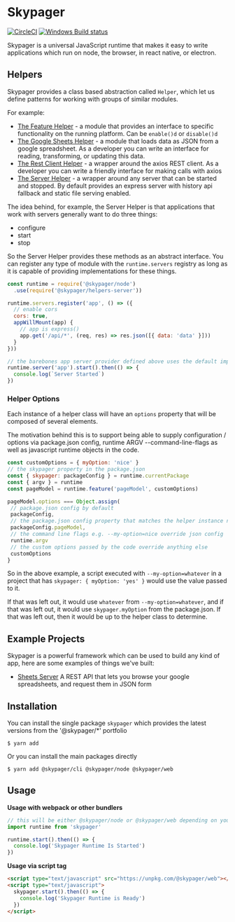# Skypager
[![CircleCI](https://circleci.com/gh/skypager/skypager/tree/master.svg?style=svg)](https://circleci.com/gh/skypager/skypager/master)
[![Windows Build status](https://ci.appveyor.com/api/projects/status/j83kh674nbsl3us1/branch/master?svg=true)](https://ci.appveyor.com/project/soederpop/skypager/branch/master)

Skypager is a universal JavaScript runtime that makes it easy to write applications which run on node, the browser, in react native, or electron.

## Helpers 

Skypager provides a class based abstraction called `Helper`, which let us define patterns for working with groups of similar modules.  

For example:

- [The Feature Helper](src/runtime/helpers/feature.js) - a module that provides an interface to specific functionality on the running platform. Can be `enable()d` or `disable()d`
- [The Google Sheets Helper](src/helpers/sheet) - a module that loads data as JSON from a google spreadsheet.  As a developer you can write an interface for reading, transforming, or updating this data.
- [The Rest Client Helper](src/helpers/client) - a wrapper around the axios REST client.  As a developer you can write a friendly interface for making calls with axios
- [The Server Helper](src/helpers/server) - a wrapper around any server that can be started and stopped.  By default provides an express server with history api fallback and static file serving enabled.

The idea behind, for example, the Server Helper is that applications that work with servers generally want to do three things:

- configure
- start
- stop

So the Server Helper provides these methods as an abstract interface.  You can register any type of module with the `runtime.servers` registry
as long as it is capable of providing implementations for these things.  

```javascript
const runtime = require('@skypager/node')
  .use(require('@skypager/helpers-server'))

runtime.servers.register('app', () => ({
  // enable cors
  cors: true,
  appWillMount(app) {
    // app is express()
    app.get('/api/*', (req, res) => res.json([{ data: 'data' }]))
  }
}))

// the barebones app server provider defined above uses the default implementation of start provided by express().listen()
runtime.server('app').start().then(() => {
  console.log(`Server Started`)
})
```

### Helper Options

Each instance of a helper class will have an `options` property that will be composed of several elements.  

The motivation behind this is to support being able to supply configuration / options via package.json config, 
runtime ARGV --command-line-flags as well as javascript runtime objects in the code.

```javascript
const customOptions = { myOption: 'nice' }
// the skypager property in the package.json
const { skypager: packageConfig } = runtime.currentPackage
const { argv } = runtime
const pageModel = runtime.feature('pageModel', customOptions)

pageModel.options === Object.assign(
 // package.json config by default
 packageConfig,
 // the package.json config property that matches the helper instance name next
 packageConfig.pageModel,
 // the command line flags e.g. --my-option=nice override json config
 runtime.argv
 // the custom options passed by the code override anything else
 customOptions
}
```

So in the above example, a script executed with `--my-option=whatever` in a project that has `skypager: { myOption: 'yes' }` would use the value passed to it.

If that was left out, it would use `whatever` from `--my-option=whatever`, and if that was left out,
it would use `skypager.myOption` from the package.json.  If that was left out, then it would be up to the helper class to determine.

## Example Projects

Skypager is a powerful framework which can be used to build any kind of app, here are some examples of things we've built:

- [Sheets Server](src/examples/sheets-server) A REST API that lets you browse your google spreadsheets, and request them in JSON form

## Installation

You can install the single package `skypager` which provides the latest versions from the '@skypager/*' portfolio

```shell
$ yarn add 
```

Or you can install the main packages directly

```shell
$ yarn add @skypager/cli @skypager/node @skypager/web
```

## Usage

**Usage with webpack or other bundlers**

```javascript
// this will be either @skypager/node or @skypager/web depending on your build platform
import runtime from 'skypager'

runtime.start().then(() => {
  console.log('Skypager Runtime Is Started')
})
```

**Usage via script tag**

```html
<script type="text/javascript" src="https://unpkg.com/@skypager/web"></script>
<script type="text/javascript">
  skypager.start().then(() => {
    console.log('Skypager Runtime is Ready')
  })
</script>
```
